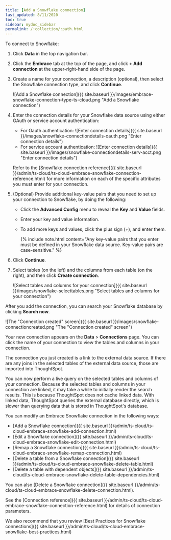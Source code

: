 ```yaml
---
title: [Add a Snowflake connection]
last_updated: 8/11/2020
toc: true
sidebar: mydoc_sidebar
permalink: /:collection/:path.html
---
```

To connect to Snowflake:

1. Click **Data** in the top navigation bar.

2. Click the **Embrace** tab at the top of the page, and click **+ Add connection** at the upper-right-hand side of the page.

     <!-- ![]({{ site.baseurl }}/images/new-connection.png "New db connect") -->

3. Create a name for your connection, a description (optional), then select the Snowflake connection type, and click **Continue**.

     ![Add a Snowflake connection]({{ site.baseurl }}/images/embrace-snowflake-connection-type-ts-cloud.png "Add a Snowflake connection")

4. Enter the connection details for your Snowflake data source using either OAuth or service account authentication:
   - For Oauth authentication:
     ![Enter connection details]({{ site.baseurl }}/images/snowflake-connectiondetails-oauth.png "Enter connection details")
    <!--  ![Enter connection details]({{ site.baseurl }}/images/gbq-connectiondetails.png "Enter connection details") -->
   - For service account authentication:
     ![Enter connection details]({{ site.baseurl }}/images/snowflake-connectiondetails-serv-acct.png "Enter connection details")

    Refer to the [Snowflake connection reference]({{ site.baseurl }}/admin/ts-cloud/ts-cloud-embrace-snowflake-connection-reference.html) for more information on each of the specific attributes you must enter for your connection.

5. (Optional) Provide additional key-value pairs that you need to set up your connection to Snowflake, by doing the following:

   - Click the **Advanced Config** menu to reveal the **Key** and **Value** fields.
   - Enter your key and value information.
   - To add more keys and values, click the plus sign (+), and enter them.

     {% include note.html content="Any key-value pairs that you enter must be defined in your Snowflake data source. Key-value pairs are case-sensitive." %}

6. Click **Continue**.   

7. Select tables (on the left) and the columns from each table (on the right), and then click **Create connection**.

   ![Select tables and columns for your connection]({{ site.baseurl }}/images/snowflake-selecttables.png "Select tables and columns for your connection")


After you add the connection, you can search your Snowflake database by clicking **Search now**.

![The "Connection created" screen]({{ site.baseurl }}/images/snowflake-connectioncreated.png "The "Connection created" screen")

Your new connection appears on the **Data** > **Connections** page. You can click the name of your connection to view the tables and columns in your connection.   

The connection you just created is a link to the external data source. If there are any joins in the selected tables of the external data source, those are imported into ThoughtSpot.

You can now perform a live query on the selected tables and columns of your connection. Because the selected tables and columns in your connection are linked, it may take a while to initially render the search results. This is because ThoughtSpot does not cache linked data. With linked data, ThoughtSpot queries the external database directly, which is slower than querying data that is stored in ThoughtSpot's database.

You can modify an Embrace Snowflake connection in the following ways:

- [Add a Snowflake connection]({{ site.baseurl }}/admin/ts-cloud/ts-cloud-embrace-snowflake-add-connection.html)
- [Edit a Snowflake connection]({{ site.baseurl }}/admin/ts-cloud/ts-cloud-embrace-snowflake-edit-connection.html)
- [Remap a Snowflake connection]({{ site.baseurl }}/admin/ts-cloud/ts-cloud-embrace-snowflake-remap-connection.html)
- [Delete a table from a Snowflake connection]({{ site.baseurl }}/admin/ts-cloud/ts-cloud-embrace-snowflake-delete-table.html)
- [Delete a table with dependent objects]({{ site.baseurl }}/admin/ts-cloud/ts-cloud-embrace-snowflake-delete-table-dependencies.html)

You can also [Delete a Snowflake connection]({{ site.baseurl }}/admin/ts-cloud/ts-cloud-embrace-snowflake-delete-connection.html).

See the [Connection reference]({{ site.baseurl }}/admin/ts-cloud/ts-cloud-embrace-snowflake-connection-reference.html) for details of connection parameters.

We also recommend that you review [Best Practices for Snowflake connections]({{ site.baseurl }}/admin/ts-cloud/ts-cloud-embrace-snowflake-best-practices.html)
